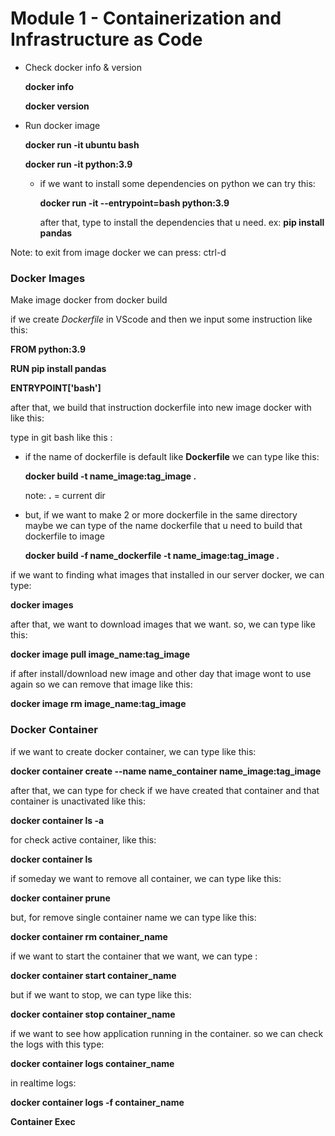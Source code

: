 # Module 1 - Containerization and Infrastructure as Code
- Check docker info & version
  
  **docker info**
  
  **docker version**

- Run docker image
  
  **docker run -it ubuntu bash**
  
  **docker run -it python:3.9**
  
  - if we want to install some dependencies on python we can try this:
  
    **docker run -it --entrypoint=bash python:3.9**
    
    after that, type to install the dependencies that u need.
    ex: **pip install pandas**

Note: to exit from image docker we can press: ctrl-d

### Docker Images

Make image docker from docker build
  
  if we create *Dockerfile* in VScode and then we input some instruction like this:
  
  **FROM python:3.9**

  **RUN pip install pandas**

  **ENTRYPOINT['bash']**

  after that, we build that instruction dockerfile into new image docker with like this:
  
  type in git bash like this :
  - if the name of dockerfile is default like **Dockerfile** we can type like this:
    
    **docker build -t name_image:tag_image .**

    note: **.** = current dir

  - but, if we want to make 2 or more dockerfile in the same directory maybe we can type of the name dockerfile that u need to build that dockerfile to image

    **docker build -f name_dockerfile -t name_image:tag_image .**

if we want to finding what images that installed in our server docker, we can type:

**docker images**

after that, we want to download images that we want. so, we can type like this:

**docker image pull image_name:tag_image**

if after install/download new image and other day that image wont to use again so we can remove that image like this:

**docker image rm image_name:tag_image**

### Docker Container

if we want to create docker container, we can type like this:

**docker container create --name name_container name_image:tag_image**

after that, we can type for check if we have created that container and that container is unactivated like this:

**docker container ls -a**

for check active container, like this:

**docker container ls**

if someday we want to remove all container, we can type like this:

**docker container prune**

but, for remove single container name we can type like this:

**docker container rm container_name**

if we want to start the container that we want, we can type :

**docker container start container_name**

but if we want to stop, we can type like this:

**docker container stop container_name**

if we want to see how application running in the container. so we can check the logs with this type:

**docker container logs container_name**

in realtime logs:

**docker container logs -f container_name**

**Container Exec**


